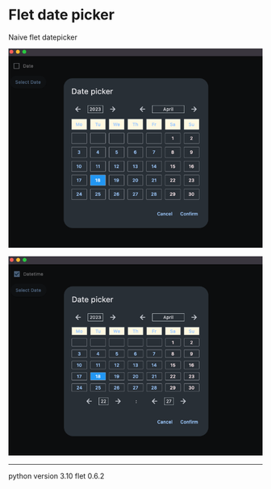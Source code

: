 # Flet date picker
 
Naive flet datepicker

![date picker](assets/datepicker.png)

![datetime picker](assets/datetimepicker.png)

---

python version 3.10
flet 0.6.2